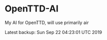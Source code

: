# OpenTTD-AI
My AI for OpenTTD, will use primarily air

Latest backup: Sun Sep 22 04:23:01 UTC 2019
